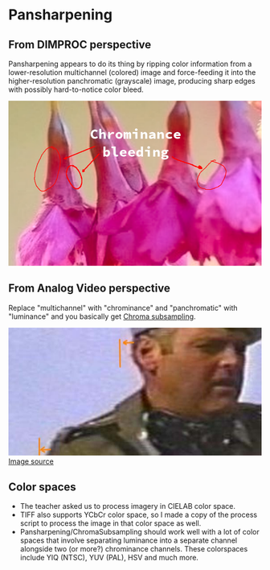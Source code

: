 # Pansharpening

## From DIMPROC perspective
Pansharpening appears to do its thing by ripping color
information from a lower-resolution multichannel (colored)
image and force-feeding it into the higher-resolution
panchromatic (grayscale) image, producing sharp edges with
possibly hard-to-notice color bleed.  

![](readme_color.png)

## From Analog Video perspective
Replace "multichannel" with "chrominance" and "panchromatic"
with "luminance" and you basically get [Chroma subsampling](https://en.wikipedia.org/wiki/Chroma_subsampling).  

![](readme_chrominance.jpg)  
[Image source](https://forum.videohelp.com/threads/246275-Is-it-Color-Chroma-Shift-or-Bleed-or-Smearing-can-I-improve-it)

## Color spaces
* The teacher asked us to process imagery in CIELAB color space.  
* TIFF also supports YCbCr color space, so I made a copy of the process script to process the image in that color space as well.
* Pansharpening/ChromaSubsampling should work well with a lot of color spaces that involve separating luminance into a separate channel alongside two (or more?) chrominance channels. These colorspaces include YIQ (NTSC), YUV (PAL), HSV and much more.


